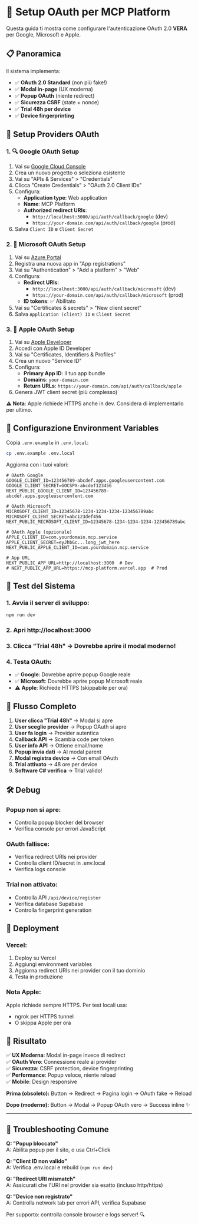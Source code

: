 # 🚀 Setup OAuth per MCP Platform

Questa guida ti mostra come configurare l'autenticazione OAuth 2.0 **VERA** per Google, Microsoft e Apple.

## 📋 Panoramica

Il sistema implementa:
- ✅ **OAuth 2.0 Standard** (non più fake!)
- ✅ **Modal in-page** (UX moderna)
- ✅ **Popup OAuth** (niente redirect)
- ✅ **Sicurezza CSRF** (state + nonce)
- ✅ **Trial 48h per device** 
- ✅ **Device fingerprinting**

## 🔧 Setup Providers OAuth

### 1. 🔍 **Google OAuth Setup**

1. Vai su [Google Cloud Console](https://console.developers.google.com/)
2. Crea un nuovo progetto o seleziona esistente
3. Vai su "APIs & Services" > "Credentials"
4. Clicca "Create Credentials" > "OAuth 2.0 Client IDs"
5. Configura:
   - **Application type**: Web application
   - **Name**: MCP Platform
   - **Authorized redirect URIs**: 
     - `http://localhost:3000/api/auth/callback/google` (dev)
     - `https://your-domain.com/api/auth/callback/google` (prod)
6. Salva `Client ID` e `Client Secret`

### 2. 🔷 **Microsoft OAuth Setup**

1. Vai su [Azure Portal](https://portal.azure.com/)
2. Registra una nuova app in "App registrations"
3. Vai su "Authentication" > "Add a platform" > "Web"
4. Configura:
   - **Redirect URIs**:
     - `http://localhost:3000/api/auth/callback/microsoft` (dev)
     - `https://your-domain.com/api/auth/callback/microsoft` (prod)
   - **ID tokens**: ✅ Abilitato
5. Vai su "Certificates & secrets" > "New client secret"
6. Salva `Application (client) ID` e `Client Secret`

### 3. 🍎 **Apple OAuth Setup**

1. Vai su [Apple Developer](https://developer.apple.com/)
2. Accedi con Apple ID Developer
3. Vai su "Certificates, Identifiers & Profiles"
4. Crea un nuovo "Service ID"
5. Configura:
   - **Primary App ID**: Il tuo app bundle
   - **Domains**: `your-domain.com`
   - **Return URLs**: `https://your-domain.com/api/auth/callback/apple`
6. Genera JWT client secret (più complesso)

**⚠️ Nota**: Apple richiede HTTPS anche in dev. Considera di implementarlo per ultimo.

## 🔑 Configurazione Environment Variables

Copia `.env.example` in `.env.local`:

```bash
cp .env.example .env.local
```

Aggiorna con i tuoi valori:

```env
# OAuth Google
GOOGLE_CLIENT_ID=123456789-abcdef.apps.googleusercontent.com
GOOGLE_CLIENT_SECRET=GOCSPX-abcdef123456
NEXT_PUBLIC_GOOGLE_CLIENT_ID=123456789-abcdef.apps.googleusercontent.com

# OAuth Microsoft
MICROSOFT_CLIENT_ID=12345678-1234-1234-1234-123456789abc
MICROSOFT_CLIENT_SECRET=abc123def456
NEXT_PUBLIC_MICROSOFT_CLIENT_ID=12345678-1234-1234-1234-123456789abc

# OAuth Apple (opzionale)
APPLE_CLIENT_ID=com.yourdomain.mcp.service
APPLE_CLIENT_SECRET=eyJhbGc...long_jwt_here
NEXT_PUBLIC_APPLE_CLIENT_ID=com.yourdomain.mcp.service

# App URL
NEXT_PUBLIC_APP_URL=http://localhost:3000  # Dev
# NEXT_PUBLIC_APP_URL=https://mcp-platform.vercel.app  # Prod
```

## 🚀 Test del Sistema

### 1. Avvia il server di sviluppo:
```bash
npm run dev
```

### 2. Apri http://localhost:3000

### 3. Clicca "Trial 48h" → Dovrebbe aprire il modal moderno!

### 4. Testa OAuth:
- ✅ **Google**: Dovrebbe aprire popup Google reale
- ✅ **Microsoft**: Dovrebbe aprire popup Microsoft reale  
- ⚠️ **Apple**: Richiede HTTPS (skippabile per ora)

## 🔄 Flusso Completo

1. **User clicca "Trial 48h"** → Modal si apre
2. **User sceglie provider** → Popup OAuth si apre
3. **User fa login** → Provider autentica
4. **Callback API** → Scambia code per token
5. **User info API** → Ottiene email/nome
6. **Popup invia dati** → Al modal parent
7. **Modal registra device** → Con email OAuth
8. **Trial attivato** → 48 ore per device
9. **Software C# verifica** → Trial valido!

## 🛠️ Debug

### Popup non si apre:
- Controlla popup blocker del browser
- Verifica console per errori JavaScript

### OAuth fallisce:
- Verifica redirect URIs nei provider
- Controlla client ID/secret in .env.local
- Verifica logs console

### Trial non attivato:
- Controlla API `/api/device/register` 
- Verifica database Supabase
- Controlla fingerprint generation

## 📱 Deployment

### Vercel:
1. Deploy su Vercel
2. Aggiungi environment variables
3. Aggiorna redirect URIs nei provider con il tuo dominio
4. Testa in produzione

### Nota Apple:
Apple richiede sempre HTTPS. Per test locali usa:
- ngrok per HTTPS tunnel
- O skippa Apple per ora

## 🎯 Risultato

✅ **UX Moderna**: Modal in-page invece di redirect  
✅ **OAuth Vero**: Connessione reale ai provider  
✅ **Sicurezza**: CSRF protection, device fingerprinting  
✅ **Performance**: Popup veloce, niente reload  
✅ **Mobile**: Design responsive  

**Prima (obsoleto):**
Button → Redirect → Pagina login → OAuth fake → Reload

**Dopo (moderno):**
Button → Modal → Popup OAuth vero → Success inline ✨

---

## 🐛 Troubleshooting Comune

**Q: "Popup bloccato"**  
A: Abilita popup per il sito, o usa Ctrl+Click

**Q: "Client ID non valido"**  
A: Verifica .env.local e rebuild (`npm run dev`)

**Q: "Redirect URI mismatch"**  
A: Assicurati che l'URI nel provider sia esatto (incluso http/https)

**Q: "Device non registrato"**  
A: Controlla network tab per errori API, verifica Supabase

Per supporto: controlla console browser e logs server! 🔍
